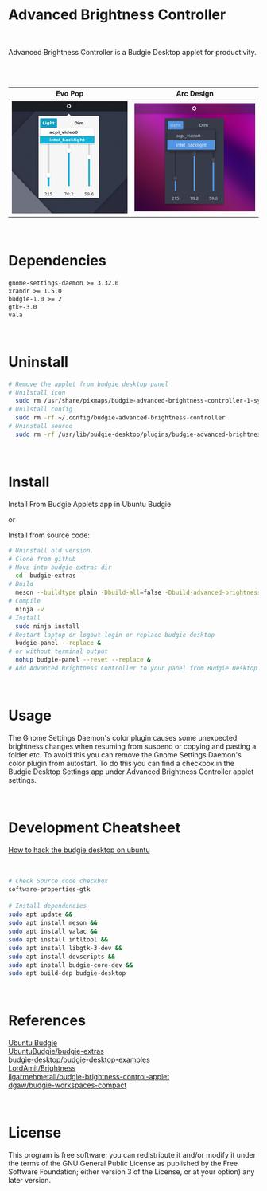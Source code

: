 # Advanced Brightness Controller 

<br/>  

Advanced Brightness Controller is a Budgie Desktop applet for productivity.

<br/>
<br/>  


Evo Pop                    |  Arc Design
:-------------------------:|:-------------------------:
<img src="./screenshots/screenshot1.png" width="400"/>  |  <img src="./screenshots/screenshot2.png" width="400"/>

<br/>

# Dependencies
```
gnome-settings-daemon >= 3.32.0
xrandr >= 1.5.0
budgie-1.0 >= 2
gtk+-3.0
vala
```

<br/>

# Uninstall

```bash
# Remove the applet from budgie desktop panel
# Unilstall icon
  sudo rm /usr/share/pixmaps/budgie-advanced-brightness-controller-1-symbolic.svg
# Unilstall config
  sudo rm -rf ~/.config/budgie-advanced-brightness-controller
# Uninstall source
  sudo rm -rf /usr/lib/budgie-desktop/plugins/budgie-advanced-brightness-controller
```

<br/>

# Install

Install From Budgie Applets app in Ubuntu Budgie

or

Install from source code:

```bash
# Uninstall old version.
# Clone from github
# Move into budgie-extras dir
  cd  budgie-extras
# Build  
  meson --buildtype plain -Dbuild-all=false -Dbuild-advanced-brightness-controller=true --prefix=/usr --libdir=/usr/lib --datadir=/usr/share ..
# Compile
  ninja -v
# Install  
  sudo ninja install
# Restart laptop or logout-login or replace budgie desktop 
  budgie-panel --replace & 
# or without terminal output  
  nohup budgie-panel --reset --replace &
# Add Advanced Brightness Controller to your panel from Budgie Desktop Settings   
```
<br/>

# Usage

The Gnome Settings Daemon's color plugin causes some unexpected brightness changes when resuming from suspend or copying and pasting a folder etc. 
To avoid this you can remove the Gnome Settings Daemon's color plugin from autostart. 
To do this you can find a checkbox  in the Budgie Desktop Settings app under Advanced Brightness Controller applet settings.

<br/>

# Development Cheatsheet

[How to hack the budgie desktop on ubuntu](https://discourse.ubuntubudgie.org/t/how-to-hack-the-budgie-desktop-on-ubuntu/574)

<br/>

```bash
# Check Source code checkbox
software-properties-gtk

# Install dependencies
sudo apt update &&
sudo apt install meson &&
sudo apt install valac &&
sudo apt install intltool &&
sudo apt install libgtk-3-dev &&
sudo apt install devscripts &&
sudo apt install budgie-core-dev &&
sudo apt build-dep budgie-desktop
```
<br/>

# References

[Ubuntu Budgie](https://ubuntubudgie.org/)
<br/>
[UbuntuBudgie/budgie-extras](https://github.com/UbuntuBudgie/budgie-extras)
<br/>
[budgie-desktop/budgie-desktop-examples](https://github.com/budgie-desktop/budgie-desktop-examples/tree/master/python_project)
<br/>
[LordAmit/Brightness](https://github.com/LordAmit/Brightness)
<br/>
[ilgarmehmetali/budgie-brightness-control-applet](https://github.com/ilgarmehmetali/budgie-brightness-control-applet)
<br/>
[dgaw/budgie-workspaces-compact](https://github.com/dgaw/budgie-workspaces-compact)

<br/>

# License

This program is free software; you can redistribute it and/or modify it under the terms of the GNU General Public License as published by the Free Software Foundation; either version 3 of the License, or at your option) any later version.